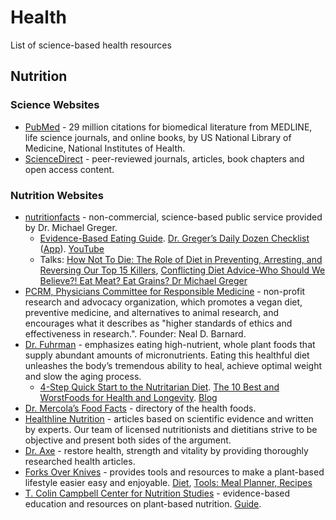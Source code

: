 # Health

List of science-based health resources

## Nutrition

### Science Websites

* [PubMed](https://www.ncbi.nlm.nih.gov/pubmed) - 29 million citations for biomedical literature from MEDLINE, life science journals, and online books, by US National Library of Medicine, National Institutes of Health.
* [ScienceDirect](https://www.sciencedirect.com) - peer-reviewed journals, articles, book chapters and open access content.

### Nutrition Websites

* [nutritionfacts](https://nutritionfacts.org) - non-commercial, science-based public service provided by Dr. Michael Greger.
  * [Evidence-Based Eating Guide](https://nutritionfacts.app.box.com/public/static/zj1sqcr4o9ytkg7mvv6vx9pv8aa08zz4.pdf?fbclid=IwAR2n_3DvZPe4tB7MfmXp1RqeCdjN0D-RYvYdrb5Zemyva1EEPCQ1WGjbxIo). [Dr. Greger’s Daily Dozen Checklist
](https://nutritionfacts.org/video/dr-gregers-daily-dozen-checklist/) ([App](https://play.google.com/store/apps/details?id=org.nutritionfacts.dailydozen&hl=en)). [YouTube](https://www.youtube.com/user/NutritionFactsOrg)
  * Talks: [How Not To Die: The Role of Diet in Preventing, Arresting, and Reversing Our Top 15 Killers](https://www.youtube.com/watch?v=lXXXygDRyBU), [Conflicting Diet Advice-Who Should We Believe?! Eat Meat? Eat Grains? Dr Michael Greger](https://www.youtube.com/watch?v=F3WXQqzxonY)
* [PCRM, Physicians Committee for Responsible Medicine](https://www.pcrm.org/) - non-profit research and advocacy organization, which promotes a vegan diet, preventive medicine, and alternatives to animal research, and encourages what it describes as "higher standards of ethics and effectiveness in research.". Founder: Neal D. Barnard.
* [Dr. Fuhrman](https://www.drfuhrman.com) - emphasizes eating high-nutrient, whole plant foods that supply abundant amounts of micronutrients. Eating this healthful diet unleashes the body’s tremendous ability to heal, achieve optimal weight and slow the aging process.
  * [4-Step Quick Start to the Nutritarian Diet](https://www.drfuhrman.com/get-started/quick-start). [The 10 Best and WorstFoods for Health and Longevity](https://www.drfuhrman.com/content-image.ashx?id=74ijkumzxty5q44jf2jb5j). [Blog](https://www.drfuhrman.com/get-started/eat-to-live-blog)
* [Dr. Mercola’s Food Facts](https://foodfacts.mercola.com/) - directory of the health foods.
* [Healthline Nutrition](https://www.healthline.com/nutrition) - articles based on scientific evidence and written by experts. Our team of licensed nutritionists and dietitians strive to be objective and present both sides of the argument.
* [Dr. Axe](https://draxe.com) - restore health, strength and vitality by providing thoroughly researched health articles.
* [Forks Over Knives](https://www.forksoverknives.com/) - provides tools and resources to make a plant-based lifestyle easier easy and enjoyable. [Diet](https://www.forksoverknives.com/what-to-eat/), [Tools: Meal Planner, Recipes](https://www.forksoverknives.com/tools/)
* [T. Colin Campbell Center for Nutrition Studies](https://nutritionstudies.org) - evidence-based education and resources on plant-based nutrition. [Guide](https://nutritionstudies.org/whole-food-plant-based-diet-guide/).
